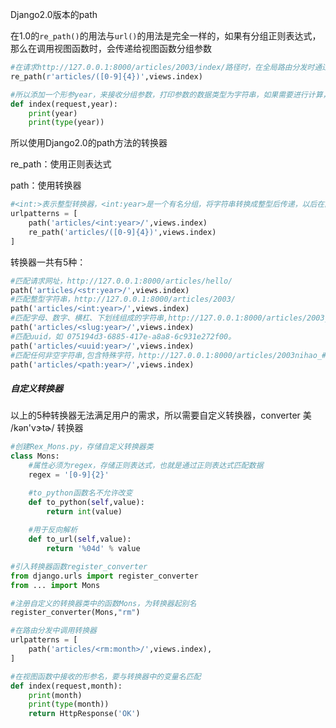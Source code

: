Django2.0版本的path

在1.0的`re_path()`的用法与`url()`的用法是完全一样的，如果有分组正则表达式，那么在调用视图函数时，会传递给视图函数分组参数

```python
#在请求http://127.0.0.1:8000/articles/2003/index/路径时，在全局路由分发时通过匹配到了r'articles/([0-9]{4})'路径，调用views.index函数时会将分组传输传递给函数
re_path(r'articles/([0-9]{4})',views.index)

#所以添加一个形参year，来接收分组参数，打印参数的数据类型为字符串，如果需要进行计算，要进行数据类型转换
def index(request,year):
    print(year)
    print(type(year))
```



所以使用Django2.0的path方法的转换器

re_path：使用正则表达式

path：使用转换器

```python
#<int:>表示整型转换器，<int:year>是一个有名分组，将字符串转换成整型后传递，以后在匹配正整数时，直接使用int转换器，再次打印参数类型时，变为<class 'int'>
urlpatterns = [
    path('articles/<int:year>/',views.index)
    re_path('articles/([0-9]{4})',views.index)
]
```



转换器一共有5种：

```python
#匹配请求网址，http://127.0.0.1:8000/articles/hello/
path('articles/<str:year>/',views.index)
#匹配整型字符串，http://127.0.0.1:8000/articles/2003/
path('articles/<int:year>/',views.index)
#匹配字母、数字、横杠、下划线组成的字符串,http://127.0.0.1:8000/articles/2003_hello/
path('articles/<slug:year>/',views.index)
#匹配uuid，如 075194d3-6885-417e-a8a8-6c931e272f00。
path('articles/<uuid:year>/',views.index)
#匹配任何非空字符串,包含特殊字符，http://127.0.0.1:8000/articles/2003nihao_##/
path('articles/<path:year>/',views.index)
```



##### 自定义转换器

以上的5种转换器无法满足用户的需求，所以需要自定义转换器，converter  美 /kən'vɝtɚ/  转换器

```python
#创建Rex_Mons.py，存储自定义转换器类
class Mons:
    #属性必须为regex，存储正则表达式，也就是通过正则表达式匹配数据
    regex = '[0-9]{2}'

    #to_python函数名不允许改变
    def to_python(self,value):
        return int(value)
    
    #用于反向解析
    def to_url(self,value):
        return '%04d' % value
```



```python
#引入转换器函数register_converter
from django.urls import register_converter
from ... import Mons

#注册自定义的转换器类中的函数Mons，为转换器起别名
register_converter(Mons,"rm")

#在路由分发中调用转换器
urlpatterns = [
    path('articles/<rm:month>/',views.index),
]

#在视图函数中接收的形参名，要与转换器中的变量名匹配
def index(request,month):
    print(month)
    print(type(month))
    return HttpResponse('OK')
```

